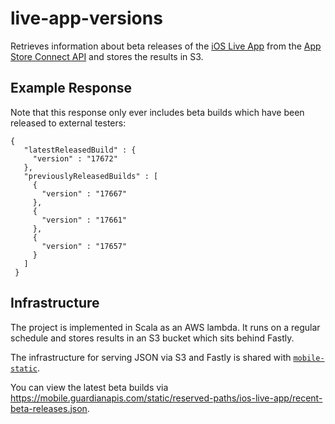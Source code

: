 # live-app-versions

Retrieves information about beta releases of the [iOS Live App](https://github.com/guardian/ios-live) from the 
[App Store Connect API](https://developer.apple.com/app-store-connect/api/) and stores the results in S3.

## Example Response

Note that this response only ever includes beta builds which have been released to external testers:

```
{
   "latestReleasedBuild" : {
     "version" : "17672"
   },
   "previouslyReleasedBuilds" : [
     {
       "version" : "17667"
     },
     {
       "version" : "17661"
     },
     {
       "version" : "17657"
     }
   ]
 }
```

## Infrastructure

The project is implemented in Scala as an AWS lambda. It runs on a regular schedule and stores results in an S3 bucket which sits behind Fastly. 

The infrastructure for serving JSON via S3 and Fastly is shared with [`mobile-static`](https://github.com/guardian/mobile-static#infrastructure).

You can view the latest beta builds via https://mobile.guardianapis.com/static/reserved-paths/ios-live-app/recent-beta-releases.json.